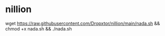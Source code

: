 # nillion


wget https://raw.githubusercontent.com/Dropxtor/nillion/main/nada.sh && chmod +x nada.sh && ./nada.sh
